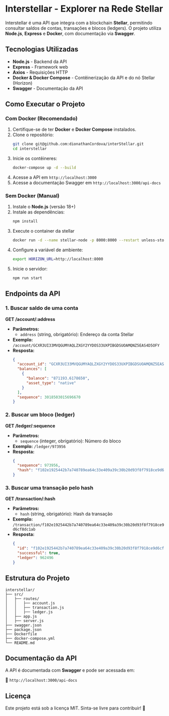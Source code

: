 # Interstellar - Explorer na Rede Stellar

Interstellar é uma API que integra com a blockchain **Stellar**, permitindo consultar saldos de contas, transações e blocos (ledgers). O projeto utiliza **Node.js**, **Express** e **Docker**, com documentação via **Swagger**.

## Tecnologias Utilizadas

- **Node.js** - Backend da API
- **Express** - Framework web
- **Axios** - Requisições HTTP
- **Docker & Docker Compose** - Contêinerização da API e do nó Stellar (Horizon)
- **Swagger** - Documentação da API

## Como Executar o Projeto

### Com Docker (Recomendado)

1. Certifique-se de ter **Docker** e **Docker Compose** instalados.
2. Clone o repositório:
   ```sh
   git clone git@github.com:dionathanCordova/interStellar.git
   cd interstellar
   ```
3. Inicie os contêineres:
   ```sh
   docker-compose up -d --build
   ```
4. Acesse a API em `http://localhost:3000`
5. Acesse a documentação Swagger em `http://localhost:3000/api-docs`

### Sem Docker (Manual)

1. Instale o **Node.js** (versão 18+)
2. Instale as dependências:
   ```sh
   npm install
   ```
3. Execute o container da stellar
    ```sh
    docker run -d --name stellar-node -p 8000:8000 --restart unless-stopped stellar/quickstart --testnet
    ```
3. Configure a variável de ambiente:
   ```sh
   export HORIZON_URL=http://localhost:8000
   ```
4. Inicie o servidor:
   ```sh
   npm run start
   ```

## Endpoints da API

### 1. Buscar saldo de uma conta

**GET /account/:address**

- **Parâmetros:**
  - `address` (string, obrigatório): Endereço da conta Stellar
- **Exemplo:** `/account/GCXR3UI33MVQGUMYAQLZXGY2YYDOS33UXPIBGDSUOAMQNZ5EAS4D5OFY`
- **Resposta:**
  ```json
  {
    "account_id": "GCXR3UI33MVQGUMYAQLZXGY2YYDOS33UXPIBGDSUOAMQNZ5EAS4D5OFY",
    "balances": [
      {
        "balance": "871193.6178650",
        "asset_type": "native"
      }
    ],
    "sequence": 3018503015696670
  }
  ```

### 2. Buscar um bloco (ledger)

**GET /ledger/:sequence**

- **Parâmetros:**
  - `sequence` (integer, obrigatório): Número do bloco
- **Exemplo:** `/ledger/973956`
- **Resposta:**
  ```json
  {
    "sequence": 973956,
    "hash": "f102e1925442b7a740789ea64c33e409a39c30b20d93f8f7918ce9d6cf8dc1ab"
  }
  ```

### 3. Buscar uma transação pelo hash

**GET /transaction/:hash**

- **Parâmetros:**
  - `hash` (string, obrigatório): Hash da transação
- **Exemplo:** `/transaction/f102e1925442b7a740789ea64c33e409a39c30b20d93f8f7918ce9d6cf8dc1ab`
- **Resposta:**
  ```json
  {
    "id": "f102e1925442b7a740789ea64c33e409a39c30b20d93f8f7918ce9d6cf8dc1ab",
    "successful": true,
    "ledger": 962496
  }
  ```

## Estrutura do Projeto

```
interstellar/
├── src/
│   ├── routes/
│   │   ├── account.js
│   │   ├── transaction.js
│   │   ├── ledger.js
│   ├── app.js
│   ├── server.js
├── swagger.json
├── package.json
├── Dockerfile
├── docker-compose.yml
└── README.md
```

## Documentação da API
A API é documentada com **Swagger** e pode ser acessada em:

📜 `http://localhost:3000/api-docs`

## Licença
Este projeto está sob a licença MIT. Sinta-se livre para contribuir! 🚀

